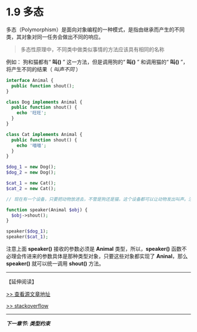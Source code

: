 # 1.9 多态

多态（Polymorphism）是面向对象编程的一种模式，是指由继承而产生的不同类，其对象对同一任务会做出不同的响应。

> 多态性原理中，不同类中做类似事情的方法应该具有相同的名称

例如：
狗和猫都有“ **叫()** ” 这一方法，但是调用狗的“ **叫()** ” 和调用猫的“ **叫()** ”，将产生不同的结果（ *叫声不同* ）

```PHP
interface Animal {
  public function shout();
}

class Dog implements Animal {
  public function shout() {
    echo '旺旺';
  }
}

class Cat implements Animal {
  public function shout() {
    echo '喵喵';
  }
}

$dog_1 = new Dog();
$dog_2 = new Dog();

$cat_1 = new Cat();
$cat_2 = new Cat();

// 现在有一个设备，只要把动物放进去，不管是狗还是猫，这个设备都可以让动物发出叫声。注意这个函数接收的参数类型

function speaker(Animal $obj) {
  $obj->shout();
}

speaker($dog_1);
speaker($cat_1);

```

注意上面 **speaker()** 接收的参数必须是 **Animal** 类型，所以，**speaker()** 函数不必理会传进来的参数具体是那种类型对象，只要这些对象都实现了 **Aninal**，那么 **speaker()** 就可以统一调用 **shout()** 方法。

----------

【延伸阅读】

[>> 查看源文章地址 ](https://github.com/yiicode101/learn-php)

[>> stackoverflow](https://stackoverflow.com/questions/1814821/interface-or-an-abstract-class-which-one-to-use)

-------

***下一章节: 类型约束***
